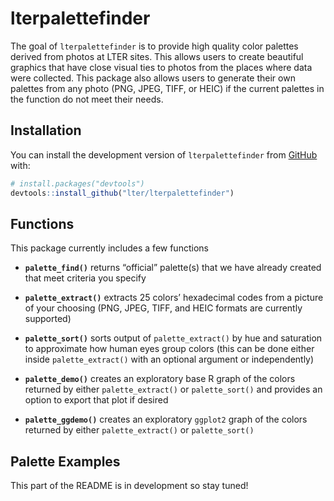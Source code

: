
<!-- README.md is generated from README.Rmd. Please edit that file -->

# lterpalettefinder

<!-- badges: start -->
<!-- badges: end -->

The goal of `lterpalettefinder` is to provide high quality color
palettes derived from photos at LTER sites. This allows users to create
beautiful graphics that have close visual ties to photos from the places
where data were collected. This package also allows users to generate
their own palettes from any photo (PNG, JPEG, TIFF, or HEIC) if the
current palettes in the function do not meet their needs.

## Installation

You can install the development version of `lterpalettefinder` from
[GitHub](https://github.com/) with:

``` r
# install.packages("devtools")
devtools::install_github("lter/lterpalettefinder")
```

## Functions

This package currently includes a few functions

-   **`palette_find()`** returns “official” palette(s) that we have
    already created that meet criteria you specify

-   **`palette_extract()`** extracts 25 colors’ hexadecimal codes from a
    picture of your choosing (PNG, JPEG, TIFF, and HEIC formats are
    currently supported)

-   **`palette_sort()`** sorts output of `palette_extract()` by hue and
    saturation to approximate how human eyes group colors (this can be
    done either inside `palette_extract()` with an optional argument or
    independently)

-   **`palette_demo()`** creates an exploratory base R graph of the
    colors returned by either `palette_extract()` or `palette_sort()`
    and provides an option to export that plot if desired

-   **`palette_ggdemo()`** creates an exploratory `ggplot2` graph of the
    colors returned by either `palette_extract()` or `palette_sort()`

## Palette Examples

This part of the README is in development so stay tuned!
